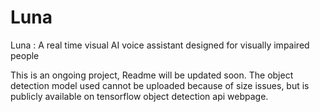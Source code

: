 # Luna
Luna : A real time visual AI voice assistant designed for visually impaired people

This is an ongoing project, Readme will be updated soon.
The object detection model used cannot be uploaded because of size issues, but is publicly available on tensorflow object detection api webpage.
